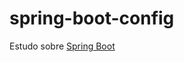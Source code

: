 # spring-boot-config
Estudo sobre [Spring Boot](https://web.digitalinnovation.one/course/spring-boot/learning/3aac94e7-e502-41ca-845d-9b77c9eaecfe)
